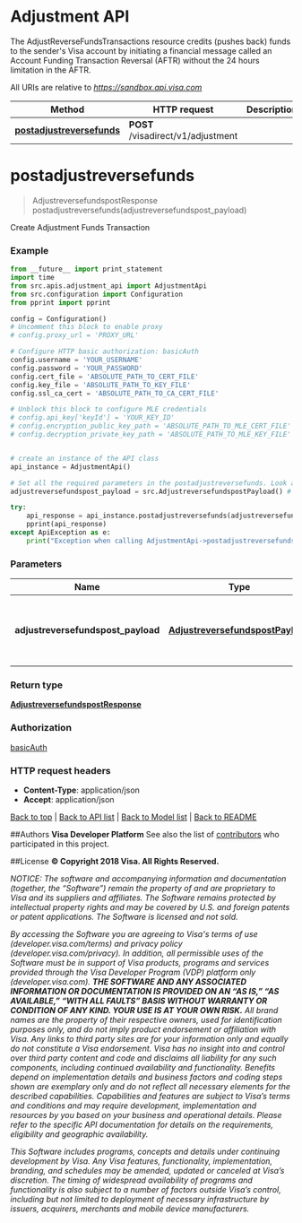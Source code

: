 # Adjustment API
The AdjustReverseFundsTransactions resource credits (pushes back) funds to the sender&apos;s Visa account by initiating a financial message called an Account Funding Transaction Reversal (AFTR) without the 24 hours limitation in the AFTR.

All URIs are relative to *https://sandbox.api.visa.com*

Method | HTTP request | Description
------------- | ------------- | -------------
[**postadjustreversefunds**](AdjustmentApi.md#postadjustreversefunds) | **POST** /visadirect/v1/adjustment | 


# **postadjustreversefunds**
> AdjustreversefundspostResponse postadjustreversefunds(adjustreversefundspost_payload)



Create Adjustment Funds Transaction

### Example 
```python
from __future__ import print_statement
import time
from src.apis.adjustment_api import AdjustmentApi
from src.configuration import Configuration
from pprint import pprint

config = Configuration()
# Uncomment this block to enable proxy
# config.proxy_url = 'PROXY_URL'

# Configure HTTP basic authorization: basicAuth
config.username = 'YOUR_USERNAME'
config.password = 'YOUR_PASSWORD'
config.cert_file = 'ABSOLUTE_PATH_TO_CERT_FILE'
config.key_file = 'ABSOLUTE_PATH_TO_KEY_FILE'
config.ssl_ca_cert = 'ABSOLUTE_PATH_TO_CA_CERT_FILE'

# Unblock this block to configure MLE credentials
# config.api_key['keyId'] = 'YOUR_KEY_ID'
# config.encryption_public_key_path = 'ABSOLUTE_PATH_TO_MLE_CERT_FILE'
# config.decryption_private_key_path = 'ABSOLUTE_PATH_TO_MLE_KEY_FILE'


# create an instance of the API class
api_instance = AdjustmentApi()

# Set all the required parameters in the postadjustreversefunds. Look at the documentation for further clarification.
adjustreversefundspost_payload = src.AdjustreversefundspostPayload() # AdjustreversefundspostPayload | Request body for creating adjustment of funds transfer

try: 
    api_response = api_instance.postadjustreversefunds(adjustreversefundspost_payload)
    pprint(api_response)
except ApiException as e:
    print("Exception when calling AdjustmentApi->postadjustreversefunds: %s\n" % e)
```

### Parameters

Name | Type | Description  | Notes
------------- | ------------- | ------------- | -------------
 **adjustreversefundspost_payload** | [**AdjustreversefundspostPayload**](AdjustreversefundspostPayload.md)| Request body for creating adjustment of funds transfer | 

### Return type

[**AdjustreversefundspostResponse**](AdjustreversefundspostResponse.md)

### Authorization

[basicAuth](../README.md#basicAuth)

### HTTP request headers

 - **Content-Type**: application/json
 - **Accept**: application/json

[Back to top](#)   |   [Back to API list](../README.md#documentation-for-api-endpoints)   |   [Back to Model list](../README.md#documentation-for-models)   |   [Back to README](../README.md)


##Authors
**Visa Developer Platform**
See also the list of [contributors](https://github.com/visa/java-sample-code/graphs/contributors) who participated in this project.

##License
**© Copyright 2018 Visa. All Rights Reserved.**

*NOTICE: The software and accompanying information and documentation (together, the “Software”) remain the property of
and are proprietary to Visa and its suppliers and affiliates. The Software remains protected by intellectual property
rights and may be covered by U.S. and foreign patents or patent applications. The Software is licensed and not sold.*

*By accessing the Software you are agreeing to Visa's terms of use (developer.visa.com/terms) and privacy policy (developer.visa.com/privacy).
In addition, all permissible uses of the Software must be in support of Visa products, programs and services provided
through the Visa Developer Program (VDP) platform only (developer.visa.com). **THE SOFTWARE AND ANY ASSOCIATED
INFORMATION OR DOCUMENTATION IS PROVIDED ON AN “AS IS,” “AS AVAILABLE,” “WITH ALL FAULTS” BASIS WITHOUT WARRANTY OR
CONDITION OF ANY KIND. YOUR USE IS AT YOUR OWN RISK.** All brand names are the property of their respective owners, used for identification purposes only, and do not imply
product endorsement or affiliation with Visa. Any links to third party sites are for your information only and equally
do not constitute a Visa endorsement. Visa has no insight into and control over third party content and code and disclaims
all liability for any such components, including continued availability and functionality. Benefits depend on implementation
details and business factors and coding steps shown are exemplary only and do not reflect all necessary elements for the
described capabilities. Capabilities and features are subject to Visa’s terms and conditions and may require development,
implementation and resources by you based on your business and operational details. Please refer to the specific
API documentation for details on the requirements, eligibility and geographic availability.*

*This Software includes programs, concepts and details under continuing development by Visa. Any Visa features,
functionality, implementation, branding, and schedules may be amended, updated or canceled at Visa’s discretion.
The timing of widespread availability of programs and functionality is also subject to a number of factors outside Visa’s control,
including but not limited to deployment of necessary infrastructure by issuers, acquirers, merchants and mobile device manufacturers.*